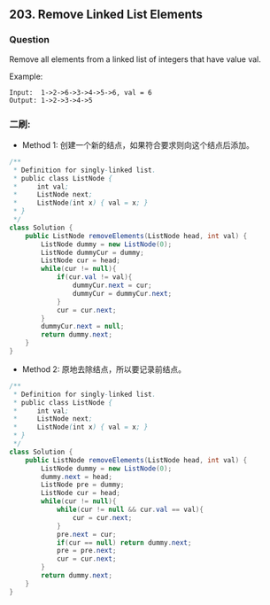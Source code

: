 ## 203. Remove Linked List Elements

### Question
Remove all elements from a linked list of integers that have value val.

Example:
```
Input:  1->2->6->3->4->5->6, val = 6
Output: 1->2->3->4->5
```

### 二刷:
* Method 1: 创建一个新的结点，如果符合要求则向这个结点后添加。
```Java
/**
 * Definition for singly-linked list.
 * public class ListNode {
 *     int val;
 *     ListNode next;
 *     ListNode(int x) { val = x; }
 * }
 */
class Solution {
    public ListNode removeElements(ListNode head, int val) {
        ListNode dummy = new ListNode(0);
        ListNode dummyCur = dummy;
        ListNode cur = head;
        while(cur != null){
            if(cur.val != val){
                dummyCur.next = cur;
                dummyCur = dummyCur.next;
            }
            cur = cur.next;
        }
        dummyCur.next = null;
        return dummy.next;
    }
}
```

* Method 2: 原地去除结点，所以要记录前结点。
```Java
/**
 * Definition for singly-linked list.
 * public class ListNode {
 *     int val;
 *     ListNode next;
 *     ListNode(int x) { val = x; }
 * }
 */
class Solution {
    public ListNode removeElements(ListNode head, int val) {
        ListNode dummy = new ListNode(0);
        dummy.next = head;
        ListNode pre = dummy;
        ListNode cur = head;
        while(cur != null){
            while(cur != null && cur.val == val){
                cur = cur.next;
            }
            pre.next = cur;
            if(cur == null) return dummy.next;
            pre = pre.next;
            cur = cur.next;
        }
        return dummy.next;
    }
}
```